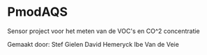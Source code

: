 # PmodAQS

Sensor project voor het meten van de VOC's en CO^2 concentratie

Gemaakt door:
Stef Gielen
David Hemeryck
Ibe Van de Veie
